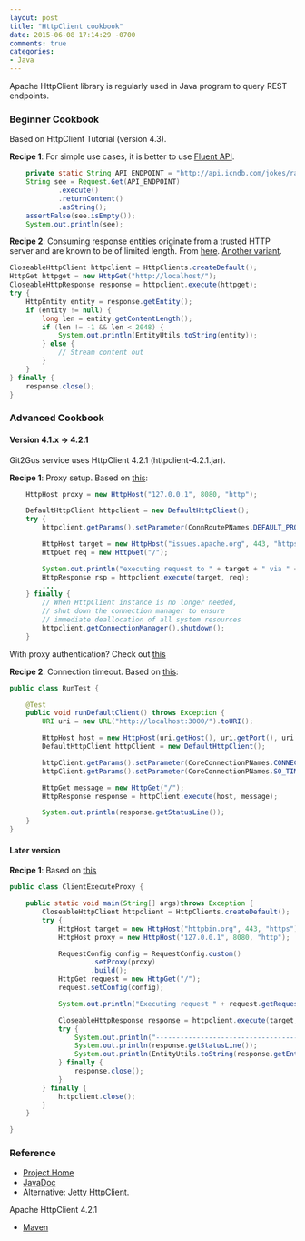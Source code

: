 ```yaml
---
layout: post
title: "HttpClient cookbook"
date: 2015-06-08 17:14:29 -0700
comments: true
categories: 
- Java
---
```


Apache HttpClient library is regularly used in Java program to query REST endpoints.

<!--more-->

### Beginner Cookbook

Based on HttpClient Tutorial (version 4.3).

**Recipe 1**: For simple use cases, it is better to use [Fluent API](https://hc.apache.org/httpcomponents-client-ga/tutorial/html/fluent.html).

``` java Fluent API
    private static String API_ENDPOINT = "http://api.icndb.com/jokes/random";
    String see = Request.Get(API_ENDPOINT)
            .execute()
            .returnContent()
            .asString();
    assertFalse(see.isEmpty());
    System.out.println(see);
```

**Recipe 2**: Consuming response entities originate from a trusted HTTP server and are known to be of limited length. From [here](https://hc.apache.org/httpcomponents-client-ga/tutorial/html/fundamentals.html). [Another variant](http://www.vogella.com/tutorials/ApacheHttpClient/article.html).

``` java Consuming entity content
CloseableHttpClient httpclient = HttpClients.createDefault();
HttpGet httpget = new HttpGet("http://localhost/");
CloseableHttpResponse response = httpclient.execute(httpget);
try {
    HttpEntity entity = response.getEntity();
    if (entity != null) {
        long len = entity.getContentLength();
        if (len != -1 && len < 2048) {
            System.out.println(EntityUtils.toString(entity));
        } else {
            // Stream content out
        }
    }
} finally {
    response.close();
}
```

### Advanced Cookbook

#### Version 4.1.x -> 4.2.1

Git2Gus service uses HttpClient 4.2.1 (httpclient-4.2.1.jar).

**Recipe 1**: Proxy setup. Based on [this](https://stackoverflow.com/questions/9811828/common-httpclient-and-proxy):

``` java Setting up proxy
    HttpHost proxy = new HttpHost("127.0.0.1", 8080, "http");

    DefaultHttpClient httpclient = new DefaultHttpClient();
    try {
        httpclient.getParams().setParameter(ConnRoutePNames.DEFAULT_PROXY, proxy);

        HttpHost target = new HttpHost("issues.apache.org", 443, "https");
        HttpGet req = new HttpGet("/");

        System.out.println("executing request to " + target + " via " + proxy);
        HttpResponse rsp = httpclient.execute(target, req);
        ...
    } finally {
        // When HttpClient instance is no longer needed,
        // shut down the connection manager to ensure
        // immediate deallocation of all system resources
        httpclient.getConnectionManager().shutdown();
    }
```

With proxy authentication? Check out [this](https://stackoverflow.com/questions/13288038/httpclient-4-2-2-and-proxy-with-username-password)

**Recipe 2**: Connection timeout. Based on [this](https://gist.github.com/tychobrailleur/9fbf521727539b403c90):

``` java Conneciton timeout
public class RunTest {

    @Test
    public void runDefaultClient() throws Exception {
        URI uri = new URL("http://localhost:3000/").toURI();

        HttpHost host = new HttpHost(uri.getHost(), uri.getPort(), uri.getScheme());
        DefaultHttpClient httpClient = new DefaultHttpClient();

        httpClient.getParams().setParameter(CoreConnectionPNames.CONNECTION_TIMEOUT, 2000);
        httpClient.getParams().setParameter(CoreConnectionPNames.SO_TIMEOUT, 10000);

        HttpGet message = new HttpGet("/");
        HttpResponse response = httpClient.execute(host, message);

        System.out.println(response.getStatusLine());
    }
}
```

#### Later version

**Recipe 1**: Based on [this](http://hc.apache.org/httpcomponents-client-ga/httpclient/examples/org/apache/http/examples/client/ClientExecuteProxy.java)

``` java Setting up proxy
public class ClientExecuteProxy {

    public static void main(String[] args)throws Exception {
        CloseableHttpClient httpclient = HttpClients.createDefault();
        try {
            HttpHost target = new HttpHost("httpbin.org", 443, "https");
            HttpHost proxy = new HttpHost("127.0.0.1", 8080, "http");

            RequestConfig config = RequestConfig.custom()
                    .setProxy(proxy)
                    .build();
            HttpGet request = new HttpGet("/");
            request.setConfig(config);

            System.out.println("Executing request " + request.getRequestLine() + " to " + target + " via " + proxy);

            CloseableHttpResponse response = httpclient.execute(target, request);
            try {
                System.out.println("----------------------------------------");
                System.out.println(response.getStatusLine());
                System.out.println(EntityUtils.toString(response.getEntity()));
            } finally {
                response.close();
            }
        } finally {
            httpclient.close();
        }
    }

}
```

### Reference

* [Project Home](https://hc.apache.org/index.html)
* [JavaDoc](https://hc.apache.org/httpcomponents-client-ga/httpclient/apidocs/index.html)
* Alternative: [Jetty HttpClient](https://www.eclipse.org/jetty/documentation/9.4.6.v20170531/http-client.html).

Apache HttpClient 4.2.1

* [Maven](https://mvnrepository.com/artifact/org.apache.httpcomponents/httpclient/4.2.1)
